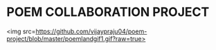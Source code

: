 <h1>POEM COLLABORATION PROJECT</h1>

<img src=https://github.com/vijaypraju04/poem-project/blob/master/poemlandgif1.gif?raw=true></img>
